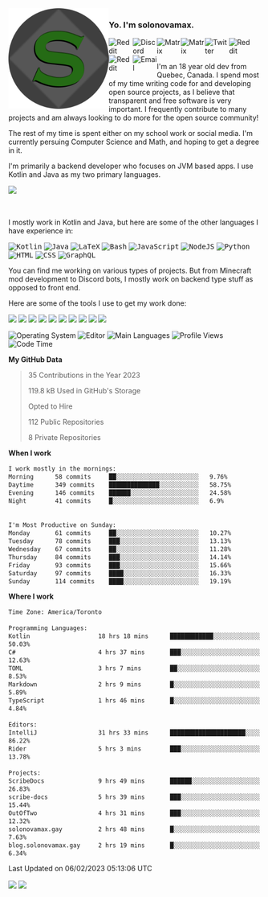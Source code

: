 <img align="left" alt="Avatar" width="200px" src="https://raw.githubusercontent.com/solonovamax/solonovamax/main/solonovamax-circle.png" />

### Yo. I'm solonovamax.

<a href="https://gitlab.com/solonovamax">
    <img align="left" alt="Reddit" width="48px" src="https://img.icons8.com/color/2x/gitlab.png">
</a>

<a href="https://discord.solonovamax.gay">
    <img align="left" alt="Discord" width="48px" src="https://img.icons8.com/color/2x/discord-logo.png">
</a>

<a href="https://matrix.to/#/@solonovamax:matrix.org?#gh-light-mode-only">
    <img align="left" alt="Matrix" width="48px" src="https://img.icons8.com/000000/material/2x/matrix-logo.png">
</a>
<a href="https://matrix.to/#/@solonovamax:matrix.org?#gh-dark-mode-only">
    <img align="left" alt="Matrix" width="48px" src="https://img.icons8.com/FFFFFF/material/2x/matrix-logo.png">
</a>

<a href="https://twitter.com/solonovamax">
    <img align="left" alt="Twitter" width="48px" src="https://img.icons8.com/color/2x/twitter.png">
</a>

<!-- <a href="https://twitch.tv/solonovamax">
    <img align="left" alt="Twitch" width="48px" src="https://img.icons8.com/color/2x/twitch.png">
</a> -->

<a href="https://reddit.com/u/solonovamax">
    <img align="left" alt="Reddit" width="48px" src="https://img.icons8.com/color/2x/reddit.png">
</a>

<a href="https://www.youtube.com/channel/UCTxCeyGu41WfEBT8mXpjHMA">
    <img align="left" alt="Reddit" width="48px" src="https://img.icons8.com/color/2x/youtube.png">
</a>

<a href="mailto:solonovamax@12oclockpoint.com">
    <img align="left" alt="Email" width="48px" src="https://img.icons8.com/fluency/2x/mail.png">
</a>

<!-- <a href="https://open.spotify.com/user/solonovamax">
    <img align="left" alt="Spotify" width="48px" src="https://img.icons8.com/color/2x/spotify.png">
</a> -->

<br/>
<br/>

I'm an 18 year old dev from Quebec, Canada.
I spend most of my time writing code for and developing open source projects, as I believe that transparent and free software is very important.
I frequently contribute to many projects and am always looking to do more for the open source community!

The rest of my time is spent either on my school work or social media. I'm currently persuing Computer Science and Math, and hoping to get a degree in it.

I'm primarily a backend developer who focuses on JVM based apps. I use Kotlin and Java as my two primary languages.


<a href="https://github.com/ryo-ma/github-profile-trophy"><img src="https://github-profile-trophy.vercel.app/?username=solonovamax&margin-w=15&row=1"/></a> 

<br/>

I mostly work in Kotlin and Java, but here are some of the other languages I have experience in:

<kbd><img height="32" alt="Kotlin" src="https://img.icons8.com/color/1x/kotlin.png"></kbd>
<kbd><img height="32" alt="Java" src="https://img.icons8.com/color/1x/java-coffee-cup-logo.png"></kbd>
<kbd><img height="32" alt="LaTeX" src="https://img.icons8.com/color/1x/latex.png"></kbd>
<kbd><img height="32" alt="Bash" src="https://img.icons8.com/color/1x/console.png"></kbd>
<kbd><img height="32" alt="JavaScript" src="https://img.icons8.com/color/1x/javascript.png"></kbd>
<kbd><img height="32" alt="NodeJS" src="https://img.icons8.com/color/1x/nodejs.png"></kbd>
<kbd><img height="32" alt="Python" src="https://img.icons8.com/color/1x/python.png"></kbd>
<kbd><img height="32" alt="HTML" src="https://img.icons8.com/color/1x/html-5.png"></kbd>
<kbd><img height="32" alt="CSS" src="https://img.icons8.com/color/1x/css3.png"></kbd>
<kbd><img height="32" alt="GraphQL" src="https://img.icons8.com/color/1x/graphql.png"></kbd>

You can find me working on various types of projects.
But from Minecraft mod development to Discord bots, I mostly work on backend type stuff as opposed to front end.

Here are some of the tools I use to get my work done:

<kbd><img height="32" src="https://img.icons8.com/color/2x/intellij-idea.png"></kbd>
<kbd><img height="32" src="https://img.icons8.com/color/2x/linux.png"></kbd>
<kbd><img height="32" src="https://img.icons8.com/fluent/2x/console.png"></kbd>
<kbd><img height="32" src="https://img.icons8.com/color/2x/open-source.png"></kbd>
<kbd><img height="32" src="https://img.icons8.com/color/2x/git.png"></kbd>
<kbd><img height="32" src="https://img.icons8.com/color/2x/docker.png"></kbd>
<kbd><img height="32" src="https://img.icons8.com/color/2x/mongodb.png"></kbd>
<kbd><img height="32" src="https://img.icons8.com/color/2x/nginx.png"></kbd>
<a href="?#gh-light-mode-only"><kbd><img height="32" src="https://img.icons8.com/metro/2x/mysql.png"></kbd></a>
<a href="?#gh-dark-mode-only"><kbd><img height="32" src="https://img.icons8.com/FFFFFF/metro/2x/mysql.png"></kbd></a>

![Operating System](https://img.shields.io/badge/OS-Arch%20Linux-informational?style=for-the-badge&logo=Arch%20Linux&logoColor=white&color=007ec6)
![Editor](https://img.shields.io/badge/Editor-IntelliJ%20Idea-informational?style=for-the-badge&logo=IntelliJ%20Idea&logoColor=white&color=007ec6)
![Main Languages](https://img.shields.io/badge/Main%20Languages-Java%20%26%20Kotlin-informational?style=for-the-badge&logo=Java&logoColor=white&color=007ec6)
![Profile Views](https://komarev.com/ghpvc/?username=solonovamax&color=blue&style=for-the-badge)
![Code Time](https://img.shields.io/endpoint?url=https://wakapi.dev/api/compat/shields/v1/solonovamax/interval:all_time&label=Code%20Time&style=for-the-badge&color=blue)

<!--START_SECTION:waka-->
**My GitHub Data**

> 35 Contributions in the Year 2023
> 
> 119.8 kB Used in GitHub's Storage
> 
> Opted to Hire
> 
> 112 Public Repositories
> 
> 8 Private Repositories
> 
**When I work** 

```text
I work mostly in the mornings: 
Morning      58 commits     ██░░░░░░░░░░░░░░░░░░░░░░░   9.76% 
Daytime      349 commits    ██████████████░░░░░░░░░░░   58.75% 
Evening      146 commits    ██████░░░░░░░░░░░░░░░░░░░   24.58% 
Night        41 commits     █░░░░░░░░░░░░░░░░░░░░░░░░   6.9%


I'm Most Productive on Sunday: 
Monday       61 commits     ██░░░░░░░░░░░░░░░░░░░░░░░   10.27% 
Tuesday      78 commits     ███░░░░░░░░░░░░░░░░░░░░░░   13.13% 
Wednesday    67 commits     ██░░░░░░░░░░░░░░░░░░░░░░░   11.28% 
Thursday     84 commits     ███░░░░░░░░░░░░░░░░░░░░░░   14.14% 
Friday       93 commits     ███░░░░░░░░░░░░░░░░░░░░░░   15.66% 
Saturday     97 commits     ████░░░░░░░░░░░░░░░░░░░░░   16.33% 
Sunday       114 commits    ████░░░░░░░░░░░░░░░░░░░░░   19.19%

```


**Where I work** 

```text
Time Zone: America/Toronto

Programming Languages: 
Kotlin                   18 hrs 18 mins      ████████████░░░░░░░░░░░░░   50.03% 
C#                       4 hrs 37 mins       ███░░░░░░░░░░░░░░░░░░░░░░   12.63% 
TOML                     3 hrs 7 mins        ██░░░░░░░░░░░░░░░░░░░░░░░   8.53% 
Markdown                 2 hrs 9 mins        █░░░░░░░░░░░░░░░░░░░░░░░░   5.89% 
TypeScript               1 hrs 46 mins       █░░░░░░░░░░░░░░░░░░░░░░░░   4.84%

Editors: 
IntelliJ                 31 hrs 33 mins      █████████████████████░░░░   86.22% 
Rider                    5 hrs 3 mins        ███░░░░░░░░░░░░░░░░░░░░░░   13.78%

Projects: 
ScribeDocs               9 hrs 49 mins       ██████░░░░░░░░░░░░░░░░░░░   26.83% 
scribe-docs              5 hrs 39 mins       ███░░░░░░░░░░░░░░░░░░░░░░   15.44% 
OutOfTwo                 4 hrs 31 mins       ███░░░░░░░░░░░░░░░░░░░░░░   12.32% 
solonovamax.gay          2 hrs 48 mins       █░░░░░░░░░░░░░░░░░░░░░░░░   7.63% 
blog.solonovamax.gay     2 hrs 19 mins       █░░░░░░░░░░░░░░░░░░░░░░░░   6.34%

```


 Last Updated on 06/02/2023 05:13:06 UTC
<!--END_SECTION:waka-->

<div style="white-space:nowrap;width:100%;position: relative;display: inline-block">
<img align="center" src="https://github-readme-stats.vercel.app/api?username=solonovamax&custom_title=solonovamax%27s%20Github%20Stats&langs_count=5&include_all_commits=true&count_private=true&show_icons=true&theme=github_dark"/>
<img align="center" src="https://github-readme-stats.vercel.app/api/wakatime?api_domain=wakapi.dev&username=solonovamax&range=last_30_days&custom_title=solonovamax%27s+Primary+Languages+%28Last+Month%29&langs_count=10&show_icons=true&theme=github_dark"/>
</div>
